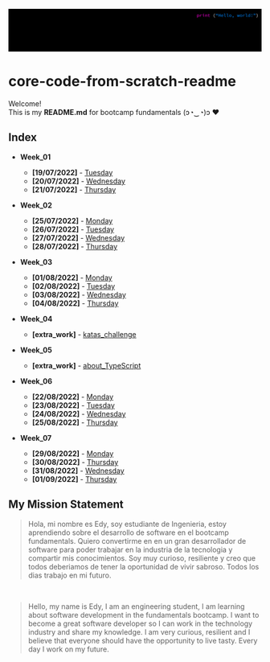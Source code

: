 ![alt text](assets/bg.png 'my background')

# core-code-from-scratch-readme

Welcome! </br>
This is my __README.md__ for bootcamp fundamentals (ɔ◔‿◔)ɔ ♥ </br>

## Index

* __Week_01__
  * __[19/07/2022]__ - [Tuesday](src/week_01/19-07-2022/)
  * __[20/07/2022]__ - [Wednesday](src/week_01/20-07-2022/)
  * __[21/07/2022]__ - [Thursday](src/week_01/21-07-2022/)

* __Week_02__
  * __[25/07/2022]__ - [Monday](src/week_02/25-07-2022/)
  * __[26/07/2022]__ - [Tuesday](src/week_02/26-07-2022/)
  * __[27/07/2022]__ - [Wednesday](src/week_02/27-07-2022/)
  * __[28/07/2022]__ - [Thursday](src/week_02/28-07-2022/)

* __Week_03__
  * __[01/08/2022]__ - [Monday](src/week_03/01-08-2022/)
  * __[02/08/2022]__ - [Tuesday](src/week_03/02-08-2022/)
  * __[03/08/2022]__ - [Wednesday](src/week_03/03-08-2022/)
  * __[04/08/2022]__ - [Thursday](src/week_03/04-08-2022/)

* __Week_04__
  * __[extra_work]__ - [katas_challenge](/src/week_04/)

* __Week_05__
  * __[extra_work]__ - [about_TypeScript](/src/week_05/)

* __Week_06__
  * __[22/08/2022]__ - [Monday](/src/week_06/22-08-2022/)
  * __[23/08/2022]__ - [Tuesday](/src/week_06/23-08-2022/)
  * __[24/08/2022]__ - [Wednesday](/src/week_06/24-08-2022/)
  * __[25/08/2022]__ - [Thursday](src/week_06/25-08-2022/)

* __Week_07__
  * __[29/08/2022]__ - [Monday](/)
  * __[30/08/2022]__ - [Thursday](/)
  * __[31/08/2022]__ - [Wednesday](/)
  * __[01/09/2022]__ - [Thursday](/)

## My Mission Statement

>Hola, mi nombre es Edy, soy estudiante de Ingenieria, estoy aprendiendo sobre el desarrollo de software en el bootcamp fundamentals. Quiero convertirme en en un gran desarrollador de software para poder trabajar en la industria de la tecnologia y compartir mis conocimientos. Soy muy curioso, resiliente y creo que todos deberiamos de tener la oportunidad de vivir sabroso. Todos los dias trabajo en mi futuro.

</br>

>Hello, my name is Edy, I am an engineering student, I am learning about software development in the fundamentals bootcamp. I want to become a great software developer so I can work in the technology industry and share my knowledge. I am very curious, resilient and I believe that everyone should have the opportunity to live tasty. Every day I work on my future.
